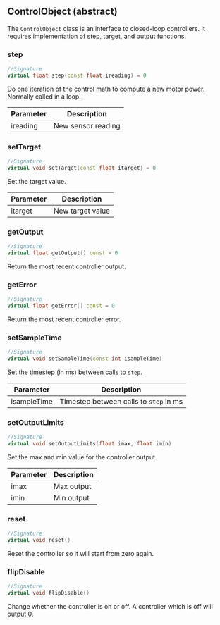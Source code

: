 ## ControlObject (abstract)

The `ControlObject` class is an interface to closed-loop controllers. It requires implementation of step, target, and output functions.

### step

```c++
//Signature
virtual float step(const float ireading) = 0
```

Do one iteration of the control math to compute a new motor power. Normally called in a loop.

Parameter | Description
----------|------------
ireading | New sensor reading

### setTarget

```c++
//Signature
virtual void setTarget(const float itarget) = 0
```

Set the target value.

Parameter | Description
----------|------------
itarget | New target value

### getOutput

```c++
//Signature
virtual float getOutput() const = 0
```

Return the most recent controller output.

### getError

```c++
//Signature
virtual float getError() const = 0
```

Return the most recent controller error.

### setSampleTime

```c++
//Signature
virtual void setSampleTime(const int isampleTime)
```

Set the timestep (in ms) between calls to `step`.

Parameter | Description
----------|------------
isampleTime | Timestep between calls to `step` in ms

### setOutputLimits

```c++
//Signature
virtual void setOutputLimits(float imax, float imin)
```

Set the max and min value for the controller output.

Parameter | Description
----------|------------
imax | Max output
imin | Min output

### reset

```c++
//Signature
virtual void reset()
```

Reset the controller so it will start from zero again.

### flipDisable

```c++
//Signature
virtual void flipDisable()
```

Change whether the controller is on or off. A controller which is off will output 0.

